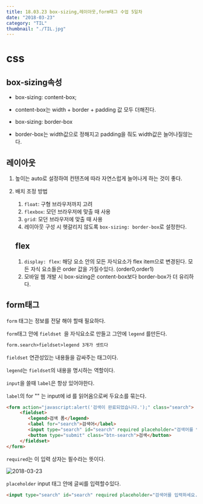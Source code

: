 ```yaml
---
title: 18.03.23 box-sizing,레이아웃,form태그 수업 5일차
date: "2018-03-23"
category: "TIL"
thumbnail: "./TIL.jpg"
---
```


# css

## box-sizing속성

-  box-sizing: content-box;
  - content-box는 width + border + padding 값 모두 더해진다.


-  box-sizing: border-box
  - border-box는 width값으로 정해지고 padding을 줘도 width값은 늘어나질않는다.

## 레이아웃

1. 높이는 auto로 설정하여 컨텐츠에 따라 자연스럽게 늘어나게 하는 것이 좋다.

2. 배치 조정 방법
   1. `float`: 구형 브라우저까지 고려
   2. `flexbox`: 모던 브라우저에 맞출 때 사용
   3. `grid`: 모던 브라우저에 맞출 때 사용
   4. 레이아웃 구성 시 헷갈리지 않도록 `box-sizing: border-box`로 설정한다.

   ## flex

   1. `display: flex`: 해당 요소 안의 모든 자식요소가 flex item으로 변경된다. 모든 자식 요소들은 order 값을 가질수있다. (order0,order1)
   2. 모바일 웹 개발 시 box-sizing은 content-box보다 border-box가 더 유리하다.


## form태그

`form` 태그는 정보를 전달 해야 할때 필요하다.

`form`태그 안에 `fieldset `을 자식요소로 만들고 그안에 `legend` 를만든다.

```html
form.search>fieldset>legend 3개가 셋트다
```

`fieldset` 연관성있는 내용들을 감싸주는 태그이다.

`legend`는 `fieldset`의 내용을 명시하는 역할이다.

`input`을 쓸때 `label`은 항상 있어야한다.

`label`의 for "" 는 input에 id 를 읽어옴으로써 두요소를 묶는다.

```html
<form action="javascript:alert('검색이 완료되었습니다.');" class="search">
     <fieldset>
        <legend>검색 폼</legend>
        <label for="search">검색어</label>
        <input type="search" id="search" required placeholder="검색어를 입력하세요.">
        <button type="submit" class="btn-search">검색</button>
     </fieldset>
</form>
```

`required`는 이 입력 상자는 필수라는 뜻이다.

![2018-03-23](./img/2018-03-23.png)

`placeholder` input 태그 안에 글씨를 입력할수있다.

```html
<input type="search" id="search" required placeholder="검색어를 입력하세요.">
```



